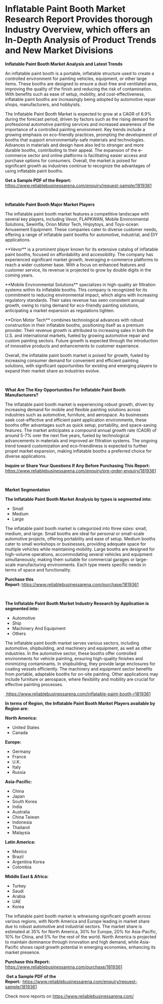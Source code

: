 <p><h1>Inflatable Paint Booth Market Research Report Provides thorough Industry Overview, which offers an In-Depth Analysis of Product Trends and New Market Divisions</h1></p><p><strong>Inflatable Paint Booth Market Analysis and Latest Trends</strong></p>
<p><p>An inflatable paint booth is a portable, inflatable structure used to create a controlled environment for painting vehicles, equipment, or other large items. These booths are designed to ensure a dust-free and ventilated area, improving the quality of the finish and reducing the risk of contamination. With benefits such as ease of setup, mobility, and cost-effectiveness, inflatable paint booths are increasingly being adopted by automotive repair shops, manufacturers, and hobbyists.</p><p>The Inflatable Paint Booth Market is expected to grow at a CAGR of 6.9% during the forecast period, driven by factors such as the rising demand for professional automotive painting services and increased awareness of the importance of a controlled painting environment. Key trends include a growing emphasis on eco-friendly practices, prompting the development of booths that support environmentally-safe materials and technologies. Advances in materials and design have also led to stronger and more durable booths, contributing to their appeal. The expansion of the e-commerce sector and online platforms is facilitating easier access and purchase options for consumers. Overall, the market is poised for significant growth as industries continue to recognize the advantages of using inflatable paint booths.</p></p>
<p><strong>Get a Sample PDF of the Report:&nbsp;</strong> <a href="https://www.reliablebusinessarena.com/enquiry/request-sample/1819361?utm_campaign=2385&utm_medium=2&utm_source=Github&utm_content=ia&utm_term=18022025&utm_id=inflatable-paint-booth">https://www.reliablebusinessarena.com/enquiry/request-sample/1819361</a></p>
<p>&nbsp;</p>
<p><strong>Inflatable Paint Booth Major Market Players</strong></p>
<p><p>The inflatable paint booth market features a competitive landscape with several key players, including Vevor, FLAPKWAN, Mobile Environmental Solutions, Sewinfla, Orion Motor Tech, Hnjoytoys, and Toys-ocean Amusement Equipment. These companies cater to diverse customer needs, offering a range of inflatable paint booths for automotive, industrial, and DIY applications.</p><p>**Vevor** is a prominent player known for its extensive catalog of inflatable paint booths, focused on affordability and accessibility. The company has experienced significant market growth, leveraging e-commerce platforms to reach a wider customer base. With a focus on enhanced features and customer service, its revenue is projected to grow by double digits in the coming years.</p><p>**Mobile Environmental Solutions** specializes in high-quality air filtration systems within its inflatable booths. This company is recognized for its commitment to reducing environmental impact, which aligns with increasing regulatory standards. Their sales revenue has seen consistent annual growth, owing to rising demand for eco-friendly painting solutions, anticipating a market expansion as regulations tighten.</p><p>**Orion Motor Tech** combines technological advances with robust construction in their inflatable booths, positioning itself as a premium provider. Their revenue growth is attributed to increasing sales in both the U.S. and international markets, fueled by growing automotive repair and custom painting sectors. Future growth is expected through the introduction of innovative products and enhancements to customer experience.</p><p>Overall, the inflatable paint booth market is poised for growth, fueled by increasing consumer demand for convenient and efficient painting solutions, with significant opportunities for existing and emerging players to expand their market share as industries evolve.</p></p>
<p>&nbsp;</p>
<p><strong>What Are The Key Opportunities For Inflatable Paint Booth Manufacturers?</strong></p>
<p><p>The inflatable paint booth market is experiencing robust growth, driven by increasing demand for mobile and flexible painting solutions across industries such as automotive, furniture, and aerospace. As businesses seek cost-effective and efficient paint application environments, these booths offer advantages such as quick setup, portability, and space-saving features. The market anticipates a compound annual growth rate (CAGR) of around 5-7% over the next five years, fueled by technological advancements in materials and improved air filtration systems. The ongoing trend toward customization and eco-friendliness is expected to further propel market expansion, making inflatable booths a preferred choice for diverse applications.</p></p>
<p><strong>Inquire or Share Your Questions If Any Before Purchasing This Report:</strong> <a href="https://www.reliablebusinessarena.com/enquiry/pre-order-enquiry/1819361?utm_campaign=2385&utm_medium=2&utm_source=Github&utm_content=ia&utm_term=18022025&utm_id=inflatable-paint-booth">https://www.reliablebusinessarena.com/enquiry/pre-order-enquiry/1819361</a></p>
<p>&nbsp;</p>
<p><strong>Market Segmentation</strong></p>
<p><strong>The Inflatable Paint Booth Market Analysis by types is segmented into:</strong></p>
<p><ul><li>Small</li><li>Medium</li><li>Large</li></ul></p>
<p><p>The inflatable paint booth market is categorized into three sizes: small, medium, and large. Small booths are ideal for personal or small-scale automotive projects, offering portability and ease of setup. Medium booths cater to small workshops or businesses, providing adequate space for multiple vehicles while maintaining mobility. Large booths are designed for high-volume operations, accommodating several vehicles and equipment simultaneously, making them suitable for commercial garages or large-scale manufacturing environments. Each type meets specific needs in terms of space and functionality.</p></p>
<p><strong>Purchase this Report:&nbsp;</strong><a href="https://www.reliablebusinessarena.com/purchase/1819361?utm_campaign=2385&utm_medium=2&utm_source=Github&utm_content=ia&utm_term=18022025&utm_id=inflatable-paint-booth">https://www.reliablebusinessarena.com/purchase/1819361</a></p>
<p>&nbsp;</p>
<p><strong>The Inflatable Paint Booth Market Industry Research by Application is segmented into:</strong></p>
<p><ul><li>Automotive</li><li>Ship</li><li>Machinery And Equipment</li><li>Others</li></ul></p>
<p><p>The inflatable paint booth market serves various sectors, including automotive, shipbuilding, and machinery and equipment, as well as other industries. In the automotive sector, these booths offer controlled environments for vehicle painting, ensuring high-quality finishes and minimizing contaminants. In shipbuilding, they provide large enclosures for coating vessels efficiently. The machinery and equipment sector benefits from portable, adaptable booths for on-site painting. Other applications may include furniture or aerospace, where flexibility and mobility are crucial for effective painting processes.</p></p>
<p><a href="https://www.reliablebusinessarena.com/inflatable-paint-booth-r1819361?utm_campaign=2385&utm_medium=2&utm_source=Github&utm_content=ia&utm_term=18022025&utm_id=inflatable-paint-booth">&nbsp;https://www.reliablebusinessarena.com/inflatable-paint-booth-r1819361</a></p>
<p><strong>In terms of Region, the Inflatable Paint Booth Market Players available by Region are:</strong></p>
<p>
    <p> <strong> North America: </strong>
        <ul>
            <li>United States</li>
            <li>Canada</li>
        </ul>
        </p> 
    <p> <strong> Europe: </strong>
        <ul>
            <li>Germany</li>
            <li>France</li>
            <li>U.K.</li>
            <li>Italy</li>
            <li>Russia</li>
        </ul>
        </p> 
    <p> <strong> Asia-Pacific: </strong>
        <ul>
            <li>China</li>
            <li>Japan</li>
            <li>South Korea</li>
            <li>India</li>
            <li>Australia</li>
            <li>China Taiwan</li>
            <li>Indonesia</li>
            <li>Thailand</li>
            <li>Malaysia</li>
        </ul>
        </p> 
    <p> <strong> Latin America: </strong>
        <ul>
            <li>Mexico</li>
            <li>Brazil</li>
            <li>Argentina Korea</li>
            <li>Colombia</li>
        </ul>
        </p> 
    <p> <strong> Middle East & Africa: </strong>
        <ul>
            <li>Turkey</li>
            <li>Saudi</li>
            <li>Arabia</li>
            <li>UAE</li>
            <li>Korea</li>
        </ul>
    </p>
    </p>
<p><p>The inflatable paint booth market is witnessing significant growth across various regions, with North America and Europe leading in market share due to robust automotive and industrial sectors. The market share is estimated at 35% for North America, 30% for Europe, 20% for Asia-Pacific, 10% for China, and 5% for the rest of the world. North America is projected to maintain dominance through innovation and high demand, while Asia-Pacific shows rapid growth potential in emerging economies, enhancing its market presence.</p></p>
<p><strong>Purchase this Report: </strong><a href="https://www.reliablebusinessarena.com/purchase/1819361?utm_campaign=2385&utm_medium=2&utm_source=Github&utm_content=ia&utm_term=18022025&utm_id=inflatable-paint-booth">https://www.reliablebusinessarena.com/purchase/1819361</a></p>
<p>&nbsp;<strong>Get a Sample PDF of the Report:&nbsp;&nbsp;</strong><a href="https://www.reliablebusinessarena.com/enquiry/request-sample/1819361?utm_campaign=2385&utm_medium=2&utm_source=Github&utm_content=ia&utm_term=18022025&utm_id=inflatable-paint-booth">https://www.reliablebusinessarena.com/enquiry/request-sample/1819361</a></p>
<p><strong></strong></p>
<p>Check more reports on <a href="https://www.reliablebusinessarena.com/?utm_campaign=2385&utm_medium=2&utm_source=Github&utm_content=ia&utm_term=18022025&utm_id=inflatable-paint-booth">https://www.reliablebusinessarena.com/</a></p>